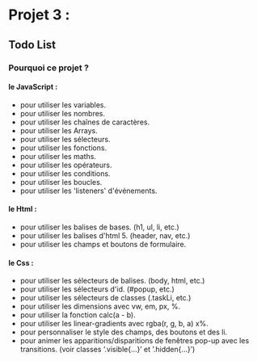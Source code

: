 # Projet 3 :

## Todo List

### Pourquoi ce projet ?

#### le JavaScript :

- pour utiliser les variables.
- pour utiliser les nombres.
- pour utiliser les chaînes de caractères.
- pour utiliser les Arrays.
- pour utiliser les sélecteurs.
- pour utiliser les fonctions.
- pour utiliser les maths.
- pour utiliser les opérateurs.
- pour utiliser les conditions.
- pour utiliser les boucles.
- pour utiliser les 'listeners' d'événements.

#### le Html :

- pour utiliser les balises de bases. (h1, ul, li, etc.)
- pour utiliser les balises d'html 5. (header, nav, etc.)
- pour utiliser les champs et boutons de formulaire.

#### le Css :

- pour utiliser les sélecteurs de balises. (body, html, etc.)
- pour utiliser les sélecteurs d'id. (#popup, etc.)
- pour utiliser les sélecteurs de classes (.taskLi, etc.)
- pour utiliser les dimensions avec vw, em, px, %.
- pour utiliser la fonction calc(a - b).
- pour utiliser les linear-gradients avec rgba(r, g, b, a) x%.
- pour personnaliser le style des champs, des boutons et des li.
- pour animer les apparitions/disparitions de fenêtres pop-up avec les transitions.
  (voir classes ‘.visible{...}’ et ’.hidden{...}’)
